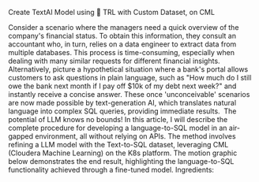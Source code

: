 Create TextAI Model using 🤗 TRL with Custom Dataset, on CML

Consider a scenario where the managers need a quick overview of the company's financial status. To obtain this information, they consult an accountant who, in turn, relies on a data engineer to extract data from multiple databases. This process is time-consuming, especially when dealing with many similar requests for different financial insights. Alternatively, picture a hypothetical situation where a bank's portal allows customers to ask questions in plain language, such as "How much do I still owe the bank next month if I pay off $10k of my debt next week?" and instantly receive a concise answer. These once 'unconceivable' scenarios are now made possible by text-generation AI, which translates natural language into complex SQL queries, providing immediate results. 
The potential of LLM knows no bounds!
In this article, I will describe the complete procedure for developing a language-to-SQL model in an air-gapped environment, all without relying on APIs. The method involves refining a LLM model with the Text-to-SQL dataset, leveraging CML (Cloudera Machine Learning) on the K8s platform. The motion graphic below demonstrates the end result, highlighting the language-to-SQL functionality achieved through a fine-tuned model.
Ingredients:

